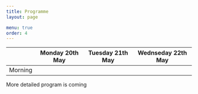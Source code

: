 ```yaml
---
title: Programme
layout: page

menu: true
order: 4
---
```


|                   | Monday 20th May   |  Tuesday 21th May | Wednseday 22th May|
|:-----------------:|:-----------------:|:-----------------:|:-----------------:|
|Morning			|


More detailed program is coming